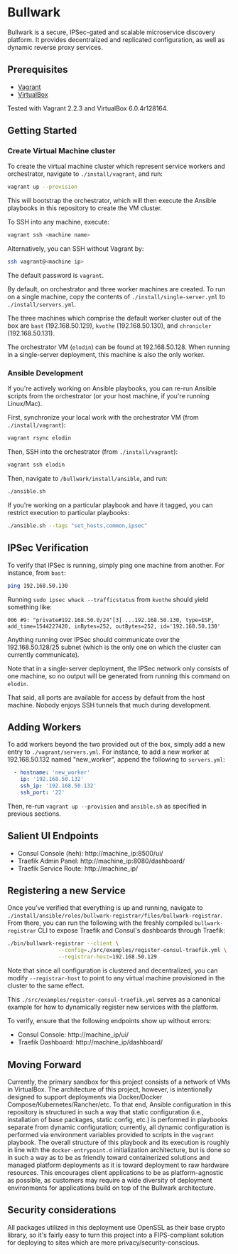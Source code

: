 # Bullwark

Bullwark is a secure, IPSec-gated and scalable microservice discovery platform.
It provides decentralized and replicated configuration, as well as dynamic
reverse proxy services.

## Prerequisites

- [Vagrant](https://www.vagrantup.com/)
- [VirtualBox](https://www.virtualbox.org/)

Tested with Vagrant 2.2.3 and VirtualBox 6.0.4r128164.

## Getting Started

### Create Virtual Machine cluster

To create the virtual machine cluster which represent service workers and
orchestrator, navigate to `./install/vagrant`, and run:

```bash
vagrant up --provision
```

This will bootstrap the orchestrator, which will then execute the Ansible
playbooks in this repository to create the VM cluster.

To SSH into any machine, execute:

```bash
vagrant ssh <machine name>
```

Alternatively, you can SSH without Vagrant by:

```bash
ssh vagrant@<machine ip>
```

The default password is `vagrant`.

By default, on orchestrator and three worker machines are created. To run on a
single machine, copy the contents of `./install/single-server.yml` to
`./install/servers.yml`.

The three machines which comprise the default worker cluster out of the box are
 `bast` (192.168.50.129), `kvothe` (192.168.50.130), and `chronicler`
 (192.168.50.131).

The orchestrator VM (`elodin`) can be found at 192.168.50.128. When running in
a single-server deployment, this machine is also the only worker.

### Ansible Development

If you're actively working on Ansible playbooks, you can re-run Ansible scripts
from the orchestrator (or your host machine, if you're running Linux/Mac).

First, synchronize your local work with the orchestrator VM 
(from `./install/vagrant`):

```bash
vagrant rsync elodin
```

Then, SSH into the orchestrator (from `./install/vagrant`):

```bash
vagrant ssh elodin
```

Then, navigate to `/bullwark/install/ansible`, and run:

```bash
./ansible.sh
```

If you're working on a particular playbook and have it tagged, you can restrict
execution to particular playbooks:

```bash
./ansible.sh --tags "set_hosts,common,ipsec"
```

## IPSec Verification

To verify that IPSec is running, simply ping one machine from another. For
instance, from `bast`:

```bash
ping 192.168.50.130
```

Running `sudo ipsec whack --trafficstatus` from `kvothe` should yield something
like:

    006 #9: "private#192.168.50.0/24"[3] ...192.168.50.130, type=ESP, add_time=1544227420, inBytes=252, outBytes=252, id='192.168.50.130'

Anything running over IPSec should communicate over the 192.168.50.128/25 subnet 
(which is the only one on which the cluster can currently communicate).

Note that in a single-server deployment, the IPSec network only consists of one
machine, so no output will be generated from running this command on `elodin`.

That said, all ports are available for access by default from the host machine.
Nobody enjoys SSH tunnels that much during development.

## Adding Workers

To add workers beyond the two provided out of the box, simply add a new entry to
`./vagrant/servers.yml`. For instance, to add a new worker at 192.168.50.132 named
"new_worker", append the following to `servers.yml`:

```yaml
  - hostname: 'new_worker'
    ip: '192.168.50.132'
    ssh_ip: '192.168.50.132'
    ssh_port: '22'
```

Then, re-run `vagrant up --provision` and `ansible.sh` as specified in previous
sections.

## Salient UI Endpoints

- Consul Console (heh): http://machine_ip:8500/ui/
- Traefik Admin Panel: http://machine_ip:8080/dashboard/
- Traefik Service Route: http://machine_ip/<your application route>

## Registering a new Service

Once you've verified that everything is up and running, navigate to
`./install/ansible/roles/bullwark-registrar/files/bullwark-registrar`. From there, you can run the
following with the freshly compiled `bullwark-registrar` CLI to expose Traefik and
Consul's dashboards through Traefik:

```bash
./bin/bullwark-registrar --client \
                --config=./src/examples/register-consul-traefik.yml \
                --registrar-host=192.168.50.129
```

Note that since all configuration is clustered and decentralized, you can modify
`--registrar-host` to point to any virtual machine provisioned in the cluster to
the same effect.

This `./src/examples/register-consul-traefik.yml` serves as a canonical example
for how to dynamically register new services with the platform.

To verify, ensure that the following endpoints show up without errors:

- Consul Console: http://machine_ip/ui/
- Traefik Dashboard: http://machine_ip/dashboard/

## Moving Forward

Currently, the primary sandbox for this project consists of a network of VMs in
VirtualBox. The architecture of this project, however, is intentionally designed
to support deployments via Docker/Docker Compose/Kubernetes/Rancher/etc. To that
end, Ansible configuration in this repository is structured in such a way that
static configuration (i.e., installation of base packages, static config, etc.)
is performed in playbooks separate from dynamic configuration; currently, all
dynamic configuration is performed via environment variables provided to scripts
in the `vagrant` playbook. The overall structure of this playbook and its
execution is roughly in line with the `docker-entrypoint.d` initialization
architecture, but is done so in such a way as to be as friendly toward
containerized solutions and managed platform deployments as it is toward 
deployment to raw hardware resources. This encourages client applications to be
as platform-agnostic as possible, as customers may require a wide diversity of
deployment environments for applications build on top of the Bullwark
architecture.

## Security considerations

All packages utilized in this deployment use OpenSSL as their base crypto library,
so it's fairly easy to turn this project into a FIPS-compliant solution for
deploying to sites which are more privacy/security-conscious.
